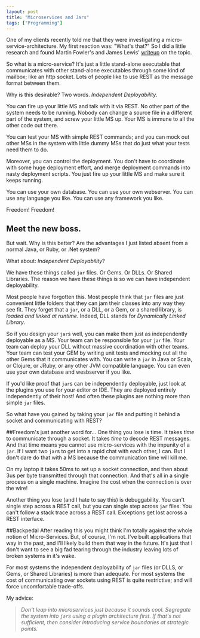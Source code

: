 ```yaml
---
layout: post
title: "Microservices and Jars"
tags: ["Programming"]
---
```

One of my clients recently told me that they were investigating a micro-service-architecture.  My first reaction was: "What's that?"  So I did a little research and found Martin Fowler's and James Lewis' [writeup](http://martinfowler.com/articles/microservices.html) on the topic. 

So what is a micro-service?  It's just a little stand-alone executable that communicates with other stand-alone executables through some kind of mailbox; like an http socket.  Lots of people like to use REST as the message format between them.

Why is this desirable?  Two words.  _Independent Deployability_.

You can fire up your little MS and talk with it via REST.  No other part of the system needs to be running.  Nobody can change a source file in a different part of the system, and screw your little MS up.  Your MS is immune to all the other code out there.  

You can test your MS with simple REST commands; and you can mock out other MSs in the system with little dummy MSs that do just what your tests need them to do.  

Moreover, you can control the deployment.  You don't have to coordinate with some huge deployment effort, and merge deployment commands into nasty deployment scripts.  You just fire up your little MS and make sure it keeps running.  

You can use your own database.  You can use your own webserver.  You can use any language you like.  You can use any framework you like.

Freedom!  Freedom!  

## Meet the new boss.
But wait.  Why is this better?  Are the advantages I just listed absent from a normal Java, or Ruby, or .Net system?  

What about: _Independent Deployability_?

We have these things called `jar` files.  Or Gems.  Or DLLs.  Or Shared Libraries.  The reason we have these things is so we can have independent deployability.  

Most people have forgotten this.  Most people think that `jar` files are just convenient little folders that they can jam their classes into any way they see fit.  They forget that a `jar`, or a DLL, or a Gem, or a shared library, is _loaded and linked at runtime_.  Indeed, DLL stands for _Dynamically Linked Library_.  

So if you design your `jar`s well, you can make them just as independently deployable as a MS.  Your team can be responsible for your `jar` file.  Your team can deploy your DLL without massive coordination with other teams.  Your team can test your GEM by writing unit tests and mocking out all the other Gems that it communicates with.  You can write a `jar` in Java or Scala, or Clojure, or JRuby, or any other JVM compatible language.  You can even use your own database and wesbserver if you like. 

If you'd like proof that `jar`s can be independently deployable, just look at the plugins you use for your editor or IDE.  They are deployed entirely independently of their host!  And often these plugins are nothing more than simple `jar` files. 

So what have you gained by taking your `jar` file and putting it behind a socket and communicating with REST?

##Freedom's just another word for...
One thing you lose is time.  It takes _time_ to communicate through a socket.  It takes _time_ to decode REST messages.  And that time means you cannot use micro-services with the impunity of a `jar`.  If I want two `jar`s to get into a rapid chat with each other, I can.  But I don't dare do that with a MS because the communication time will kill me.  

On my laptop it takes 50ms to set up a socket connection, and then about 3us per byte transmitted through that connection.  And that's all in a single process on a single machine.  Imagine the cost when the connection is over the wire!

Another thing you lose (and I hate to say this) is debuggability.  You can't single step across a REST call, but you can single step across `jar` files.  You can't follow a stack trace across a REST call.  Exceptions get lost across a REST interface.  

##Backpedal
After reading this you might think I'm totally against the whole notion of Micro-Services.  But, of course, I'm not.  I've built applications that way in the past, and I'll likely build them that way in the future.  It's just that I don't want to see a big fad tearing through the industry leaving lots of broken systems in it's wake.  

For most systems the independent deployability of `jar` files (or DLLS, or Gems, or Shared Libraries) is more than adequate.  For most systems the cost of communicating over sockets using REST is quite restrictive; and will force uncomfortable trade-offs.  

My advice:  
>_Don't leap into microservices just because it sounds cool.  Segregate the system into `jar`s using a plugin architecture first.  If that's not sufficient, then consider introducing service boundaries at strategic points._
